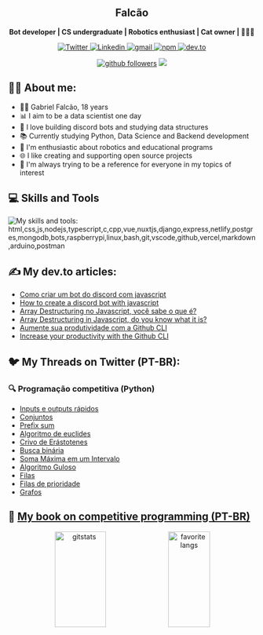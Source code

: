 <h2 align="center"> Falcão </h1>

<p align="center">
    <b>Bot developer | CS undergraduate | Robotics enthusiast | Cat owner | 🐍🤖🐱</b>
</p>

<p align="center">
    <a href="https://twitter.com/falcao__g">
        <img alt="Twitter" src="https://img.shields.io/badge/twitter-%231DA1F2.svg?style=for-the-badge&logo=Twitter&logoColor=white">
    </a>
    <a href="https://www.linkedin.com/in/falcao-g">
        <img alt="Linkedin" src="https://img.shields.io/badge/LinkedIn-307cc5?style=for-the-badge&logo=linkedin&logoColor=white"/>
    </a>
    <a href="mailto:gabriel.p.falcao50@gmail.com">
        <img alt="gmail" src="https://img.shields.io/badge/Gmail-D14836?style=for-the-badge&logo=gmail&logoColor=white"/>
    </a>
    <a href="https://www.npmjs.com/~falcao_g">
        <img alt="npm" src="https://img.shields.io/badge/NPM-%23000000.svg?style=for-the-badge&logo=npm&logoColor=white"/>
    </a>
     <a href="https://dev.to/falcao_g">
       <img alt="dev.to" src="https://img.shields.io/badge/dev.to-%2308090A.svg?&style=for-the-badge&logo=dev.to&logoColor=white"/>
     </a>
</p>

<div align="center">
    <a href="https://github/falcao-g"><img alt="github followers" src="https://img.shields.io/github/followers/falcao-g?color=181717&logo=github&style=for-the-badge&label=github" /></a>
    <img src="https://komarev.com/ghpvc/?username=falcao-g&style=for-the-badge"/>
</div>

## **🐱‍💻 About me:**
* 👨‍💻 Gabriel Falcão, 18 years
* 📊 I aim to be a data scientist one day
* 🤖 I love building discord bots and studying data structures
* 📚 Currently studying Python, Data Science and Backend development
* 🧠 I'm enthusiastic about robotics and educational programs
* 🌐 I like creating and supporting open source projects
* 💜 I'm always trying to be a reference for everyone in my topics of interest

## 💻 Skills and Tools

![My skills and tools: html,css,js,nodejs,typescript,c,cpp,vue,nuxtjs,django,express,netlify,postgres,mongodb,bots,raspberrypi,linux,bash,git,vscode,github,vercel,markdown,arduino,postman](https://skillicons.dev/icons?i=py,html,css,js,nodejs,typescript,c,cpp,vue,nuxtjs,django,express,netlify,postgres,mongodb,bots,raspberrypi,linux,bash,git,vscode,github,vercel,markdown,arduino,postman&theme=dark&perline=13)

## ✍️ **My dev.to articles:**

- [Como criar um bot do discord com javascript](https://dev.to/falcao_g/como-criar-um-bot-do-discord-com-javascript-19im)
- [How to create a discord bot with javascript](https://dev.to/falcao_g/how-to-create-a-discord-bot-with-javascript-f61)
- [Array Destructuring no Javascript, você sabe o que é?](https://dev.to/falcao_g/array-destructuring-no-javascript-voce-sabe-o-que-e-1m6o)
- [Array Destructuring in Javascript, do you know what it is?](https://dev.to/falcao_g/array-destructuring-in-javascript-do-you-know-what-it-is-1k4j)
- [Aumente sua produtividade com a Github CLI](https://dev.to/falcao_g/aumente-sua-produtividade-com-a-github-cli-2969)
- [Increase your productivity with the Github CLI](https://dev.to/falcao_g/increase-your-productivity-with-the-github-cli-8ia)

## 🐦 **My Threads on Twitter (PT-BR):**

### 🔍 Programação competitiva (Python)

- [Inputs e outputs rápidos](https://twitter.com/falcao__g/status/1652067259378987008)
- [Conjuntos](https://twitter.com/falcao__g/status/1669118096211169280)
- [Prefix sum](https://twitter.com/falcao__g/status/1653138617500311579)
- [Algoritmo de euclides](https://twitter.com/falcao__g/status/1653888852262633474)
- [Crivo de Erástotenes](https://twitter.com/falcao__g/status/1654956607187369984)
- [Busca binária](https://twitter.com/falcao__g/status/1656078617816735744)
- [Soma Máxima em um Intervalo](https://twitter.com/falcao__g/status/1657529079480872960)
- [Algoritmo Guloso](https://twitter.com/falcao__g/status/1667263386453770240)
- [Filas](https://twitter.com/falcao__g/status/1687925610369138688)
- [Filas de prioridade](https://twitter.com/falcao__g/status/1692599375220875404)
- [Grafos](https://twitter.com/falcao__g/status/1698772617983848796)

## 🧠 [My book on competitive programming (PT-BR)](https://facompetindo.gitbook.io/programacao-competitiva/) 

<div align="center">
   <img width="45.5%" height="195px" alt=gitstats src="https://github-readme-stats.vercel.app/api?username=falcao-g&theme=synthwave">
   <img width="41%" height="195px" alt="favorite langs" src="https://github-readme-stats.vercel.app/api/top-langs/?username=falcao-g&layout=compact&lang_count=6&hide=jupyter%20notebook&theme=synthwave">
</div>

